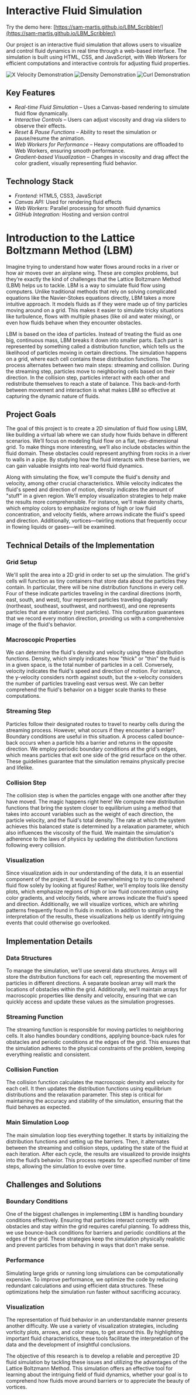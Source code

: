 # Interactive Fluid Simulation

Try the demo here: [https://sam-martis.github.io/LBM_Scribbler/](https://sam-martis.github.io/LBM_Scribbler/)

Our project is an interactive fluid simulation that allows users to visualize and control fluid dynamics in real time through a web-based interface. The simulation is built using HTML, CSS, and JavaScript, with Web Workers for efficient computations and interactive controls for adjusting fluid properties.

![X Velocity Demonstration](x_velocity_demonstration.png)
![Density Demonstration](density_demonstration.png)
![Curl Demonstration](curl_demonstration.png)

## Key Features

- *Real-time Fluid Simulation* – Uses a Canvas-based rendering to simulate fluid flow dynamically.
- *Interactive Controls* – Users can adjust viscosity and drag via sliders to observe their effects.
- *Reset & Pause Functions* – Ability to reset the simulation or pause/resume the animation.
- *Web Workers for Performance* – Heavy computations are offloaded to Web Workers, ensuring smooth performance.
- *Gradient-based Visualization* – Changes in viscosity and drag affect the color gradient, visually representing fluid behavior.

## Technology Stack

- *Frontend:* HTML5, CSS3, JavaScript
- *Canvas API:* Used for rendering fluid effects
- *Web Workers:* Parallel processing for smooth fluid dynamics
- *GitHub Integration:* Hosting and version control

# Introduction to the Lattice Boltzmann Method (LBM)

Imagine trying to understand how water flows around rocks in a river or how air moves over an airplane wing. These are complex problems, but they’re exactly the kind of challenges that the Lattice Boltzmann Method (LBM) helps us to tackle. LBM is a way to simulate fluid flow using computers. Unlike traditional methods that rely on solving complicated equations like the Navier-Stokes equations directly, LBM takes a more intuitive approach. It models fluids as if they were made up of tiny particles moving around on a grid. This makes it easier to simulate tricky situations like turbulence, flows with multiple phases (like oil and water mixing), or even how fluids behave when they encounter obstacles.

 LBM is based on the idea of particles. Instead of treating the fluid as one big, continuous mass, LBM breaks it down into smaller parts. Each part is represented by something called a distribution function, which tells us the likelihood of particles moving in certain directions. The simulation happens on a grid, where each cell contains these distribution functions. The process alternates between two main steps: streaming and collision. During the streaming step, particles move to neighboring cells based on their direction. In the collision step, particles interact with each other and redistribute themselves to reach a state of balance. This back-and-forth between movement and interaction is what makes LBM so effective at capturing the dynamic nature of fluids.

## Project Goals

The goal of this project is to create a 2D simulation of fluid flow using LBM, like building a virtual lab where we can study how fluids behave in different scenarios. We’ll focus on modeling fluid flow on a flat, two-dimensional grid. To make things more interesting, we’ll also include obstacles within the fluid domain. These obstacles could represent anything from rocks in a river to walls in a pipe. By studying how the fluid interacts with these barriers, we can gain valuable insights into real-world fluid dynamics.

Along with simulating the flow, we'll compute the fluid's density and velocity, among other crucial characteristics. While velocity indicates the fluid's speed and direction of motion, density indicates the amount of "stuff" in a given region. We'll employ visualization strategies to help make the results more comprehensible. For instance, we'll make density charts, which employ colors to emphasize regions of high or low fluid concentration, and velocity fields, where arrows indicate the fluid's speed and direction. Additionally, vortices—twirling motions that frequently occur in flowing liquids or gases—will be examined.

## Technical Details of the Implementation

### Grid Setup

We'll split the area into a 2D grid in order to set up the simulation. The grid's cells will function as tiny containers that store data about the particles they contain. In particular, there will be nine distribution functions in every cell. Four of these indicate particles traveling in the cardinal directions (north, east, south, and west), four represent particles traveling diagonally (northeast, southeast, southwest, and northwest), and one represents particles that are stationary (rest particles). This configuration guarantees that we record every motion direction, providing us with a comprehensive image of the fluid's behavior.

### Macroscopic Properties

We can determine the fluid's density and velocity using these distribution functions. Density, which simply indicates how "thick" or "thin" the fluid is in a given space, is the total number of particles in a cell. Conversely, velocity indicates the fluid's speed and direction of motion. For instance, the y-velocity considers north against south, but the x-velocity considers the number of particles traveling east versus west. We can better comprehend the fluid's behavior on a bigger scale thanks to these computations.

### Streaming Step

Particles follow their designated routes to travel to nearby cells during the streaming process. However, what occurs if they encounter a barrier? Boundary conditions are useful in this situation. A process called bounce-back occurs when a particle hits a barrier and returns in the opposite direction. We employ periodic boundary conditions at the grid's edges, which means particles that exit one side of the grid resurface on the other. These guidelines guarantee that the simulation remains physically precise and lifelike.

### Collision Step

The collision step is when the particles engage with one another after they have moved. The magic happens right here! We compute new distribution functions that bring the system closer to equilibrium using a method that takes into account variables such as the weight of each direction, the particle velocity, and the fluid's total density. The rate at which the system achieves this balanced state is determined by a relaxation parameter, which also influences the viscosity of the fluid. We maintain the simulation's adherence to the laws of physics by updating the distribution functions following every collision.

### Visualization

Since visualization aids in our understanding of the data, it is an essential component of the project. It would be overwhelming to try to comprehend fluid flow solely by looking at figures! Rather, we'll employ tools like density plots, which emphasize regions of high or low fluid concentration using color gradients, and velocity fields, where arrows indicate the fluid's speed and direction. Additionally, we will visualize vortices, which are whirling patterns frequently found in fluids in motion. In addition to simplifying the interpretation of the results, these visualizations help us identify intriguing events that could otherwise go overlooked.

## Implementation Details

### Data Structures

To manage the simulation, we’ll use several data structures. Arrays will store the distribution functions for each cell, representing the movement of particles in different directions. A separate boolean array will mark the locations of obstacles within the grid. Additionally, we’ll maintain arrays for macroscopic properties like density and velocity, ensuring that we can quickly access and update these values as the simulation progresses.

### Streaming Function

The streaming function is responsible for moving particles to neighboring cells. It also handles boundary conditions, applying bounce-back rules for obstacles and periodic conditions at the edges of the grid. This ensures that the simulation adheres to the physical constraints of the problem, keeping everything realistic and consistent.

### Collision Function

The collision function calculates the macroscopic density and velocity for each cell. It then updates the distribution functions using equilibrium distributions and the relaxation parameter. This step is critical for maintaining the accuracy and stability of the simulation, ensuring that the fluid behaves as expected.

### Main Simulation Loop

The main simulation loop ties everything together. It starts by initializing the distribution functions and setting up the barriers. Then, it alternates between the streaming and collision steps, updating the state of the fluid at each iteration. After each cycle, the results are visualized to provide insights into the fluid’s behavior. This process repeats for a specified number of time steps, allowing the simulation to evolve over time.

## Challenges and Solutions

### Boundary Conditions

One of the biggest challenges in implementing LBM is handling boundary conditions effectively. Ensuring that particles interact correctly with obstacles and stay within the grid requires careful planning. To address this, we use bounce-back conditions for barriers and periodic conditions at the edges of the grid. These strategies keep the simulation physically realistic and prevent particles from behaving in ways that don’t make sense.

### Performance

Simulating large grids or running long simulations can be computationally expensive. To improve performance, we optimize the code by reducing redundant calculations and using efficient data structures. These optimizations help the simulation run faster without sacrificing accuracy.

### Visualization

The representation of fluid behavior in an understandable manner presents another difficulty. We use a variety of visualization strategies, including vorticity plots, arrows, and color maps, to get around this. By highlighting important fluid characteristics, these tools facilitate the interpretation of the data and the development of insightful conclusions.

The objective of this research is to develop a reliable and perceptive 2D fluid simulation by tackling these issues and utilizing the advantages of the Lattice Boltzmann Method. This simulation offers an effective tool for learning about the intriguing field of fluid dynamics, whether your goal is to comprehend how fluids move around barriers or to appreciate the beauty of vortices.
